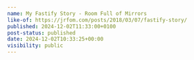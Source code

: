 ```yaml
---
name: My Fastify Story - Room Full of Mirrors
like-of: https://jrfom.com/posts/2018/03/07/fastify-story/
published: 2024-12-02T11:33:00+0100
post-status: published
date: 2024-12-02T10:33:25+00:00
visibility: public
---
```

